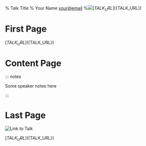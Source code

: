 % Talk Title
% Your Name <your@email>
%![](static/qrcode.png)[${TALK_URL}](${TALK_URL})

# First Page

[${TALK_URL}](${TALK_URL})

# Content Page

::: notes

Some speaker notes here

:::

# Last Page

![Link to Talk](static/qrcode.png)

[${TALK_URL}](${TALK_URL})
